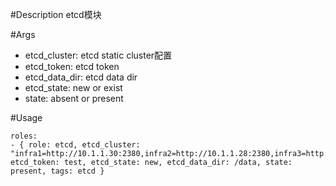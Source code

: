 #Description
etcd模块

#Args
* etcd_cluster: etcd static cluster配置
* etcd_token: etcd token
* etcd_data_dir: etcd data dir
* etcd_state: new or exist
* state: absent or present

#Usage
```
roles:
- { role: etcd, etcd_cluster: "infra1=http://10.1.1.30:2380,infra2=http://10.1.1.28:2380,infra3=http://10.1.1.27:2380", etcd_token: test, etcd_state: new, etcd_data_dir: /data, state: present, tags: etcd }
```
